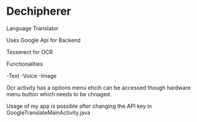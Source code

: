 # Dechipherer
Language Translator

Uses Google Api for Backend

Tesserect for OCR

Functionalities

-Text
-Voice
-Image


Ocr activity has a options menu ehcih can be accessed though hardware menu button which needs to be chnaged.

Usage of my app is possible after changing the API key in GoogleTranslateMainActivity.java

